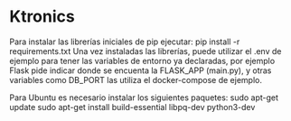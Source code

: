 # Ktronics

Para instalar las librerías iniciales de pip ejecutar: pip install -r requirements.txt
Una vez instaladas las librerías, puede utilizar el .env de ejemplo para tener las variables de entorno ya declaradas, por ejemplo Flask pide indicar donde se encuenta la FLASK_APP (main.py), y otras variables como DB_PORT las utiliza el docker-compose de ejemplo.

Para Ubuntu es necesario instalar los siguientes paquetes:
    sudo apt-get update
    sudo apt-get install build-essential libpq-dev python3-dev